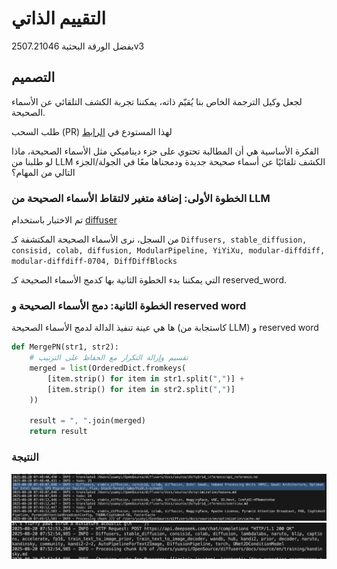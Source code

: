 # التقييم الذاتي

بفضل الورقة البحثية 2507.21046v3

## التصميم

لجعل وكيل الترجمة الخاص بنا يُقيّم ذاته، يمكننا تجربة الكشف التلقائي عن الأسماء الصحيحة.

طلب السحب (PR) لهذا المستودع في [الرابط](https://github.com/SamYuan1990/i18n-agent-action/pull/53)

الفكرة الأساسية هي أن المطالبة تحتوي على جزء ديناميكي مثل الأسماء الصحيحة، ماذا لو طلبنا من LLM الكشف تلقائيًا عن أسماء صحيحة جديدة ودمجناها معًا في الجولة/الجزء التالي من المهام؟

### الخطوة الأولى: إضافة متغير لالتقاط الأسماء الصحيحة من LLM

تم الاختبار باستخدام [diffuser](https://github.com/huggingface/diffusers/pull/12179)

من السجل، نرى الأسماء الصحيحة المكتشفة كـ
`Diffusers, stable_diffusion, consisid, colab, diffusion, ModularPipeline, YiYiXu, modular-diffdiff, modular-diffdiff-0704, DiffDiffBlocks`

التي يمكننا بدء الخطوة الثانية بها كدمج الأسماء الصحيحة كـ reserved_word.

### الخطوة الثانية: دمج الأسماء الصحيحة و reserved word

ها هي عينة تنفيذ الدالة لدمج الأسماء الصحيحة (كاستجابة من LLM) و reserved word

```python
def MergePN(str1, str2):
    # تقسيم وإزالة التكرار مع الحفاظ على الترتيب
    merged = list(OrderedDict.fromkeys(
        [item.strip() for item in str1.split(",")] + 
        [item.strip() for item in str2.split(",")]
    ))

    result = ", ".join(merged)
    return result
```

### النتيجة

![](./img/selfevaluate.png)
![](./img/selfevaluate2.png)
